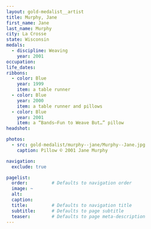 ```yaml
---
layout: gold-medalist__artist
title: Murphy, Jane
first_name: Jane
last_name: Murphy
city: La Crosse
state: Wisconsin
medals:
  - discipline: Weaving
    year: 2001
occupation:
life_dates:
ribbons:
  - color: Blue
    year: 1999
    item: a table runner
  - color: Blue
    year: 2000
    item: a table runner and pillows
  - color: Blue
    year: 2001
    item: a “Bands—Fun to Weave But…” pillow
headshot:

photos:
  - src: gold-medalist/murphy--jane/Murphy--Jane.jpg
    caption: Pillow © 2001 Jane Murphy

navigation:
  exclude: true

pagelist:
  order:         # Defaults to navigation order
  image: ~
  alt:
  caption:
  title:         # Defaults to navigation title
  subtitle:      # Defaults to page subtitle
  teaser:        # Defaults to page meta-description
---
```

